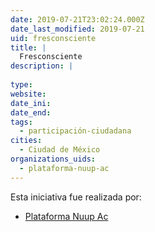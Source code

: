 ```yaml
---
date: 2019-07-21T23:02:24.000Z
date_last_modified: 2019-07-21
uid: fresconsciente
title: |
  Fresconsciente
description: |
  
type: 
website: 
date_ini: 
date_end: 
tags:
  - participación-ciudadana
cities: 
  - Ciudad de México
organizations_uids:
  - plataforma-nuup-ac
---
```


Esta iniciativa fue realizada por:

- [Plataforma Nuup Ac](/organizaciones/plataforma-nuup-ac)
